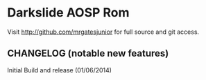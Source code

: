 Darkslide AOSP Rom
==================

Visit http://github.com/mrgatesjunior for full source and git access.


CHANGELOG (notable new features)
---------

Initial Build and release (01/06/2014)


